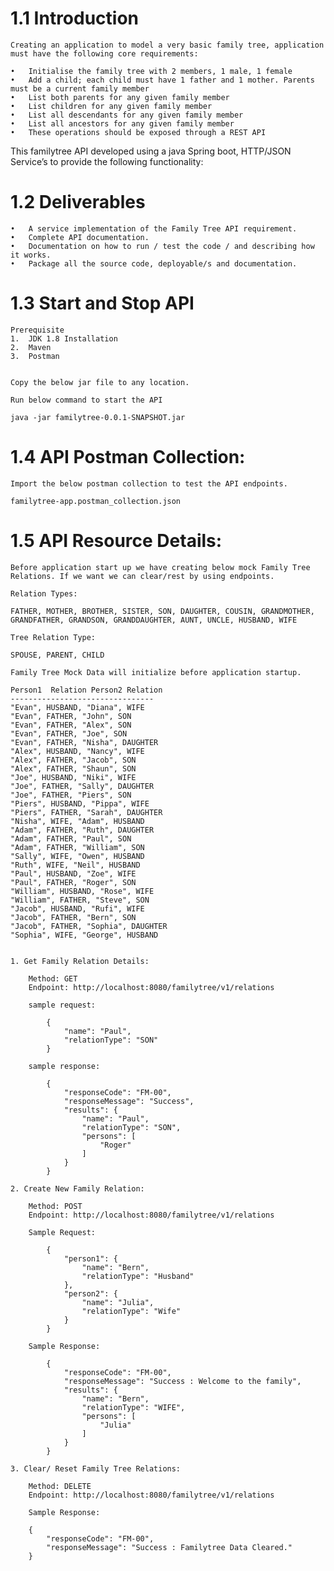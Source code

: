 # 1.1 Introduction

	Creating an application to model a very basic family tree, application must have the following core requirements:

	•	Initialise the family tree with 2 members, 1 male, 1 female
	•	Add a child; each child must have 1 father and 1 mother. Parents must be a current family member
	•	List both parents for any given family member
	•	List children for any given family member
	•	List all descendants for any given family member
	•	List all ancestors for any given family member
	•	These operations should be exposed through a REST API

This familytree API developed using a java Spring boot, HTTP/JSON Service’s to provide the following functionality:

# 1.2 Deliverables

	•	A service implementation of the Family Tree API requirement. 
	•	Complete API documentation.
	•	Documentation on how to run / test the code / and describing how it works. 
	•	Package all the source code, deployable/s and documentation. 
	
# 1.3 Start and Stop API

	Prerequisite 
	1.	JDK 1.8 Installation
	2.	Maven 
	3.	Postman


	Copy the below jar file to any location. 
	
	Run below command to start the API

	java -jar familytree-0.0.1-SNAPSHOT.jar
  
# 1.4 API Postman Collection:

	Import the below postman collection to test the API endpoints.
	
	familytree-app.postman_collection.json
	
# 1.5 API Resource Details: 


	Before application start up we have creating below mock Family Tree Relations. If we want we can clear/rest by using endpoints.
	
	Relation Types:
	
	FATHER, MOTHER, BROTHER, SISTER, SON, DAUGHTER, COUSIN, GRANDMOTHER, GRANDFATHER, GRANDSON, GRANDDAUGHTER, AUNT, UNCLE, HUSBAND, WIFE

	Tree Relation Type:
	
	SPOUSE, PARENT, CHILD

	Family Tree Mock Data will initialize before application startup.
	
	Person1  Relation Person2 Relation
	--------------------------------
	"Evan", HUSBAND, "Diana", WIFE
	"Evan", FATHER, "John", SON
	"Evan", FATHER, "Alex", SON
	"Evan", FATHER, "Joe", SON
	"Evan", FATHER, "Nisha", DAUGHTER
	"Alex", HUSBAND, "Nancy", WIFE
	"Alex", FATHER, "Jacob", SON
	"Alex", FATHER, "Shaun", SON
	"Joe", HUSBAND, "Niki", WIFE
	"Joe", FATHER, "Sally", DAUGHTER
	"Joe", FATHER, "Piers", SON
	"Piers", HUSBAND, "Pippa", WIFE
	"Piers", FATHER, "Sarah", DAUGHTER
	"Nisha", WIFE, "Adam", HUSBAND
	"Adam", FATHER, "Ruth", DAUGHTER
	"Adam", FATHER, "Paul", SON
	"Adam", FATHER, "William", SON
	"Sally", WIFE, "Owen", HUSBAND
	"Ruth", WIFE, "Neil", HUSBAND
	"Paul", HUSBAND, "Zoe", WIFE
	"Paul", FATHER, "Roger", SON
	"William", HUSBAND, "Rose", WIFE
	"William", FATHER, "Steve", SON
	"Jacob", HUSBAND, "Rufi", WIFE
	"Jacob", FATHER, "Bern", SON
	"Jacob", FATHER, "Sophia", DAUGHTER
	"Sophia", WIFE, "George", HUSBAND
	
	
	1. Get Family Relation Details:
		
		Method: GET
		Endpoint: http://localhost:8080/familytree/v1/relations
		
		sample request:

			{
				"name": "Paul",
				"relationType": "SON"
			}

		sample response:
		
			{
				"responseCode": "FM-00",
				"responseMessage": "Success",
				"results": {
					"name": "Paul",
					"relationType": "SON",
					"persons": [
						"Roger"
					]
				}
			}
			
	2. Create New Family Relation:
		
		Method: POST
		Endpoint: http://localhost:8080/familytree/v1/relations
		
		Sample Request: 
		
			{
				"person1": {
					"name": "Bern",
					"relationType": "Husband" 
				},
				"person2": {
					"name": "Julia",
					"relationType": "Wife"
				}
			}
			
		Sample Response:

			{
				"responseCode": "FM-00",
				"responseMessage": "Success : Welcome to the family",
				"results": {
					"name": "Bern",
					"relationType": "WIFE",
					"persons": [
						"Julia"
					]
				}
			}
			
	3. Clear/ Reset Family Tree Relations:
		
		Method: DELETE
		Endpoint: http://localhost:8080/familytree/v1/relations
		
		Sample Response:
		
		{
			"responseCode": "FM-00",
			"responseMessage": "Success : Familytree Data Cleared."
		}

